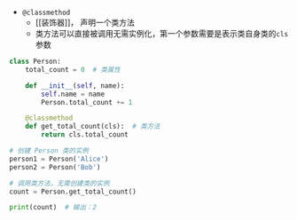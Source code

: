 - `@classmethod`
	- [[装饰器]]， 声明一个类方法
	- 类方法可以直接被调用无需实例化，第一个参数需要是表示类自身类的`cls`参数
```python
class Person:
    total_count = 0  # 类属性

    def __init__(self, name):
        self.name = name
        Person.total_count += 1

    @classmethod
    def get_total_count(cls):  # 类方法
        return cls.total_count

# 创建 Person 类的实例
person1 = Person('Alice')
person2 = Person('Bob')

# 调用类方法，无需创建类的实例
count = Person.get_total_count()

print(count)  # 输出：2

```